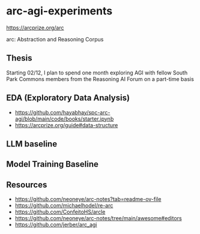 # arc-agi-experiments
https://arcprize.org/arc

arc: Abstraction and Reasoning Corpus

## Thesis
Starting 02/12, I plan to spend one month exploring AGI with fellow South Park Commons members from the Reasoning AI Forum on a part-time basis

## EDA (Exploratory Data Analysis)
* https://github.com/hayabhay/spc-arc-agi/blob/main/code/books/starter.ipynb
* https://arcprize.org/guide#data-structure


## LLM baseline

## Model Training Baseline


## Resources
* https://github.com/neoneye/arc-notes?tab=readme-ov-file
* https://github.com/michaelhodel/re-arc
* https://github.com/ConfeitoHS/arcle
* https://github.com/neoneye/arc-notes/tree/main/awesome#editors
* https://github.com/jerber/arc_agi